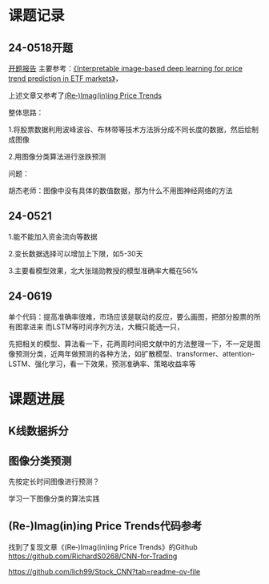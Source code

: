 

# 课题记录
## 24-0518开题
[开题报告](开题报告.pdf)
主要参考：[《Interpretable image-based deep learning for price trend prediction in ETF markets》](<Zhang 等 - 2023 - Interpretable image-based deep learning for price .pdf>)，

上述文章又参考了[(Re‐)Imag(in)ing Price Trends](<Jiang 等 - 2023 - (Re‐)Imag(in)ing Price Trends.pdf>)

整体思路：

1.将股票数据利用波峰波谷、布林带等技术方法拆分成不同长度的数据，然后绘制成图像

2.用图像分类算法进行涨跌预测

问题：

胡杰老师：图像中没有具体的数值数据，那为什么不用图神经网络的方法
## 24-0521

1.能不能加入资金流向等数据

2.变长数据选择可以增加上下限，如5-30天

3.主要看模型效果，北大张瑞勋教授的模型准确率大概在56%

## 24-0619
单个代码：提高准确率很难，市场应该是联动的反应，要么画图，把部分股票的所有图拿进来
而LSTM等时间序列方法，大概只能选一只，

先把相关的模型、算法看一下，花两周时间把文献中的方法整理一下，不一定是图像预测分类，近两年做预测的各种方法，如扩散模型、transformer、attention-LSTM、强化学习，看一下效果，预测准确率、策略收益率等


# 课题进展

## K线数据拆分

## 图像分类预测

先按定长时间图像进行预测？

学习一下图像分类的算法实践

## (Re‐)Imag(in)ing Price Trends代码参考
找到了复现文章《(Re‐)Imag(in)ing Price Trends》的Github
https://github.com/RichardS0268/CNN-for-Trading

https://github.com/lich99/Stock_CNN?tab=readme-ov-file

